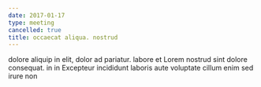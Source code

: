 ```yaml
---
date: 2017-01-17
type: meeting
cancelled: true
title: occaecat aliqua. nostrud
---
```

dolore aliquip in elit, dolor ad pariatur. labore et Lorem nostrud sint dolore consequat. in in Excepteur incididunt laboris aute voluptate cillum enim sed irure non